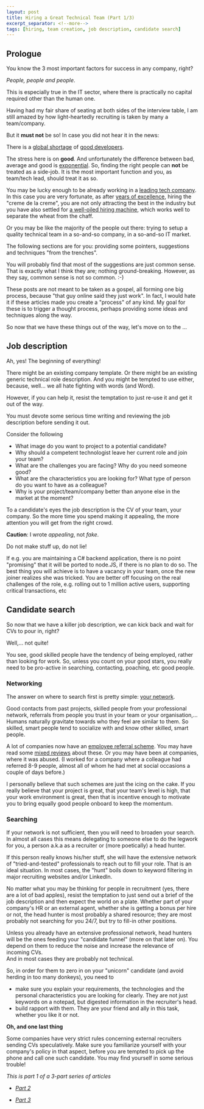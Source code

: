 ```yaml
---
layout: post
title: Hiring a Great Technical Team (Part 1/3)
excerpt_separator: <!--more-->
tags: [hiring, team creation, job description, candidate search]
---
```


## Prologue 

You know the 3 most important factors for success in any company, right? 

*People, people and people*.

This is especially true in the IT sector, where there is practically no capital required other than the human one.

Having had my fair share of seating at both sides of the interview table, 
I am still amazed by how light-heartedly recruiting is taken by many a team/company.

But it **must not** be so!
In case you did not hear it in the news:

There is a [global shortage][1] of [good developers][2].

The stress here is on **good**.
And unfortunately the difference between bad, average and good is [exponential][3].
So, finding the right people can **not** be treated as a side-job.
It is the most important function and you, as team/tech lead, should treat it as so.
<!--more-->

You may be lucky enough to be already working in a [leading tech company][4]. 
In this case you are very fortunate, as after [years of excellence][6], hiring the "creme de la creme", 
you are not only attracting the best in the industry but you have also settled for [a well-oiled hiring machine][5], 
which works well to separate the wheat from the chaff.

Or you may be like the majority of the people out there: trying to setup a quality technical team in a so\-and\-so company, in a so\-and\-so IT market.  

The following sections are for you: providing some pointers, suggestions and techniques "from the trenches". 

You will probably find that most of the suggestions are just common sense. 
That is exactly what I think they are; nothing ground-breaking.
However, as they say, common sense is not so common. :-) 
 
These posts are not meant to be taken as a gospel, all forming one big process, because "that guy online said they just work".
In fact, I would hate it if these articles made you create a "process" of any kind. 
My goal for these is to trigger a thought process, perhaps providing some ideas and techniques along the way.

So now that we have these things out of the way, let's move on to the ...

## Job description

Ah, yes! The beginning of everything!

There might be an existing company template.
Or there might be an existing generic technical role description.
And you might be tempted to use either, because, well... we all hate fighting with words (and Word).

However, if you can help it, resist the temptation to just re-use it and get it out of the way.

You must devote some serious time writing and reviewing the job description before sending it out.

Consider the following 
 
* What image do you want to project to a potential candidate?
* Why should a competent technologist leave her current role and join your team?
* What are the challenges you are facing? Why do you need someone good?
* What are the characteristics you are looking for? What type of person do you want to have as a colleague? 
* Why is your project/team/company better than anyone else in the market at the moment?

To a candidate's eyes the job description is the CV of your team, your company.
So the more time you spend making it appealing, the more attention you will get from the right crowd.

**Caution**: I wrote *appealing*, not *fake*. 

Do not make stuff up, do not lie! 

If e.g. you are maintaining a C\# backend application, there is no point "promising" that it will be ported to node.JS, if 
there is no plan to do so. 
The best thing you will achieve is to have a vacancy in your team, once the new joiner realizes she 
was tricked. 
You are better off focusing on the real challenges of the role, e.g. rolling out to 1 million active users, supporting 
critical transactions, etc

## Candidate search 

So now that we have a killer job description, we can kick back and wait for CVs to pour in, right?

Well,... not quite!

You see, good skilled people have the tendency of being employed, rather than looking for work.
So, unless you count on your good stars, you really need to be pro-active in searching, contacting, poaching, etc good people. 

### Networking

The answer on where to search first is pretty simple: [your network][7].

Good contacts from past projects, skilled people from your professional network, referrals from people you trust in your team or your organisation,...
Humans naturally gravitate towards who they feel are similar to them. 
So skilled, smart people tend to socialize with and know other skilled, smart people.  

A lot of companies now have an [employee referral scheme][8].
You may have read some [mixed reviews][9] about these. Or you may have been at companies, where it was abused. 
(I worked for a company where a colleague had referred 8-9 people, almost all of whom he had met at social occasions a 
couple of days before.)

I personally believe that such schemes are just the icing on the cake. 
If you really believe that your project is great, that your team's level is high, that your work environment is great,
then that is incentive enough to motivate you to bring equally good people onboard to keep the momentum.

### Searching 

If your network is not sufficient, then you will need to broaden your search.
In almost all cases this means delegating to someone else to do the legwork for you, a person a.k.a as a recruiter 
or (more poetically) a head hunter. 
 
If this person really knows his/her stuff, she will have the extensive network of "tried-and-tested" professionals to reach 
out to fill your role. That is an ideal situation. 
In most cases, the "hunt" boils down to keyword filtering in major recruiting websites and/or LinkedIn.

No matter what you may be thinking for people in recruitment (yes, there are a lot of bad apples), resist the temptation 
to just send out a brief of the job description and then expect the world on a plate.
Whether part of your company's HR or an external agent, whether she is getting a bonus per hire or not, the head hunter 
is most probably a shared resource; they are most probably not searching for you 24/7, but try to fill-in other positions.

Unless you already have an extensive professional network, head hunters will be the ones feeding your "candidate funnel" (more on that later on).
You depend on them to reduce the noise and increase the relevance of incoming CVs.  
And in most cases they are probably not technical. 

So, in order for them to zero in on your "unicorn" candidate (and avoid herding in too many donkeys), you need to 

* make sure you explain your requirements, the technologies and the personal characteristics you are looking for clearly.
They are not just keywords on a notepad, but digested information in the recruiter's head. 
* build rapport with them. They are your friend and ally in this task, whether you like it or not.

**Oh, and one last thing**

Some companies have very strict rules concerning external recruiters sending CVs speculatively.
Make sure you familiarize yourself with your company's policy in that aspect, before you are tempted to pick up the phone 
and call one such candidate. 
You may find yourself in some serious trouble! 

*This is part 1 of a 3-part series of articles*

* *[Part 2][10]*
* *[Part 3][11]*




   [1]: http://www.crn.com/news/channel-programs/240163468/nice-work-if-you-can-get-it-the-it-talent-shortage-is-more-serious-than-you-think.htm
   [2]: http://codemanship.co.uk/parlezuml/blog/?postid=1208
   [3]: http://www.ybrikman.com/writing/2013/09/29/the-10x-developer-is-not-myth/
   [4]: http://www.businessinsider.com/facebook-hiring-process-2014-5?IR=T
   [5]: https://www.google.co.uk/about/careers/lifeatgoogle/hiringprocess/
   [6]: http://www.wired.com/2015/04/hire-like-google/
   [7]: http://qje.oxfordjournals.org/content/early/2015/04/15/qje.qjv010.full
   [8]: http://blog.totaljobs.com/dos-and-donts-of-employee-referral-schemes
   [9]: http://blog.totaljobs.com/do-employee-referral-schemes-work
   [10]: http://sgerogia.github.io/Hiring-a-Great-Technical-Team-Part-2/
   [11]: http://sgerogia.github.io/Hiring-a-Great-Technical-Team-Part-3/
   
